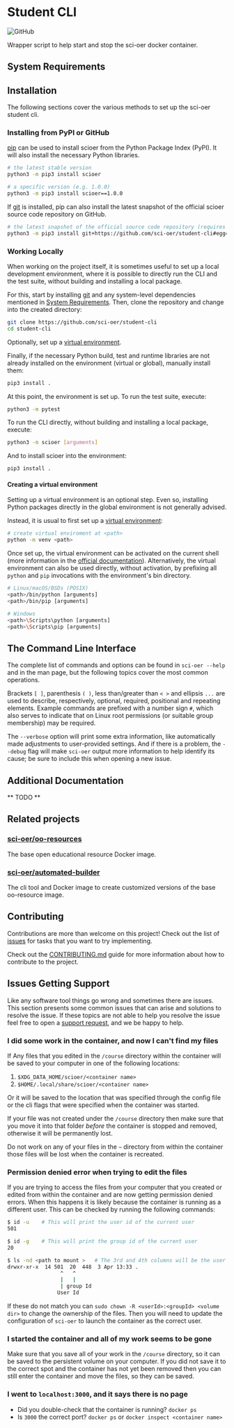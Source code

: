 # Student CLI
![GitHub](https://img.shields.io/github/license/sci-oer/student-cli?style=plastic)


Wrapper script to help start and stop the sci-oer docker container.


## System Requirements
[System Requirements]: #system-requirements

## Installation

The following sections cover the various methods to set up the sci-oer student cli.

### Installing from PyPI or GitHub
[Installing from PyPI or GitHub]: #installing-from-pypi-or-github

[pip] can be used to install scioer from the Python Package Index (PyPI).
It will also install the necessary Python libraries.


```bash
# the latest stable version
python3 -m pip3 install scioer

# a specific version (e.g. 1.0.0)
python3 -m pip3 install scioer==1.0.0
```

If [git] is installed, pip can also install the latest snapshot of the official
scioer source code repository on GitHub.

```bash
# the latest snapshot of the official source code repository (requires git)
python3 -m pip3 install git+https://github.com/sci-oer/student-cli#egg=scioer
```

[git]: https://git-scm.com/
[pip]: https://pip.pypa.io/en/stable/


### Working Locally

When working on the project itself, it is sometimes useful to set up a local development environment, where it is possible to directly run the CLI and the test suite, without building and installing a local package.

For this, start by installing [git] and any system-level dependencies mentioned in [System Requirements]. Then, clone the repository and change into the created directory:

```bash
git clone https://github.com/sci-oer/student-cli
cd student-cli
```

Optionally, set up a [virtual environment].

Finally, if the necessary Python build, test and runtime libraries are not already installed on the environment (virtual or global), manually install them:

```bash
pip3 install .
```

At this point, the environment is set up. To run the test suite, execute:

```bash
python3 -m pytest
```
To run the CLI directly, without building and installing a local package, execute:

```bash
python3 -m scioer [arguments]
```
And to install scioer into the environment:

```bash
pip3 install .
```


#### Creating a virtual environment
[Creating a virtual environment]: #creating-a-virtual-environment

Setting up a virtual environment is an optional step.  Even so, installing
Python packages directly in the global environment is not generally advised.

Instead, it is usual to first set up a [virtual environment]:

```bash
# create virtual enviroment at <path>
python -m venv <path>
```

Once set up, the virtual environment can be activated on the current shell
(more information in the [official documentation][virtual environment]).
Alternatively, the virtual environment can also be used directly, without
activation, by prefixing all `python` and `pip` invocations with the
environment's bin directory.

```bash
# Linux/macOS/BSDs (POSIX)
<path>/bin/python [arguments]
<path>/bin/pip [arguments]

# Windows
<path>\Scripts\python [arguments]
<path>\Scripts\pip [arguments]
```

[virtual environment]: https://docs.python.org/3/library/venv.html

## The Command Line Interface

The complete list of commands and options can be found in `sci-oer --help` and in the man page, but the following topics cover the most common operations.

Brackets `[ ]`, parenthesis `( )`, less than/greater than `< >` and ellipsis `...` are used to describe, respectively, optional, required, positional and repeating elements.
Example commands are prefixed with a number sign `#`, which also serves to indicate that on Linux root permissions (or suitable group membership) may be required.

The `--verbose` option will print some extra information, like automatically made adjustments to user-provided settings.
And if there is a problem, the `--debug` flag will make `sci-oer` output more information to help identify its cause; be sure to include this when opening a new issue.

## Additional Documentation

** TODO **

## Related projects
[Related projects]: #related-projects

### [sci-oer/oo-resources](https://github.com/sci-oer/oo-resources)

The base open educational resource Docker image.


### [sci-oer/automated-builder](https://github.com/sci-oer/automated-builder)

The cli tool and Docker image to create customized versions of the base oo-resource image.

## Contributing

Contributions are more than welcome on this project!
Check out the list of [issues](https://github.com/sci-oer/student-cli) for tasks that you want to try implementing.

Check out the [CONTRIBUTING.md](.github/CONTRIBUTING.md) guide for more information about how to contribute to the project.


## Issues Getting Support

Like any software tool things go wrong and sometimes there are issues.
This section presents some common issues that can arise and solutions to resolve the issue.
If these topics are not able to help you resolve the issue feel free to open a [support request], and we be happy to help.

[support request]: https://github.com/sci-oer/student-cli/issues/new

### I did some work in the container, and now I can't find my files

If Any files that you edited in the `/course` directory within the container will be saved to your computer in one of the following locations:

1. `$XDG_DATA_HOME/scioer/<container name>`
2. `$HOME/.local/share/scioer/<container name>`

Or it will be saved to the location that was specified through the config file or the cli flags that were specified when the container was started.

If your file was not created under the `/course` directory then make sure that you move it into that folder _before_ the container is stopped and removed, otherwise it will be permanently lost.

Do not work on any of your files in the `~` directory from within the container those files will be lost when the container is recreated.

### Permission denied error when trying to edit the files

If you are trying to access the files from your computer that you created or edited from within the container and are now getting permission denied errors.
When this happens it is likely because the container is running as a different user.
This can be checked by running the following commands:

```bash
$ id -u    # This will print the user id of the current user
501

$ id -g    # This will print the group id of the current user
20

$ ls -nd <path to mount >   # The 3rd and 4th columns will be the user id and group id that own the files
drwxr-xr-x  14 501  20  448  3 Apr 13:33 .
                 ^   ^
                 |   |
                 | group Id
                User Id
```

If these do not match you can `sudo chown -R <userId>:<groupId> <volume dir>` to change the ownership of the files.
Then you will need to update the configuration of `sci-oer` to launch the container as the correct user.

### I started the container and all of my work seems to be gone

Make sure that you save all of your work in the `/course` directory, so it can be saved to the persistent volume on your computer.
If you did not save it to the correct spot and the container has not yet been removed then you can still enter the container and move the files, so they can be saved.

### I went to `localhost:3000`, and it says there is no page

- Did you double-check that the container is running? `docker ps`
- Is `3000` the correct port? `docker ps` or `docker inspect <container name>`

